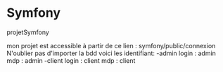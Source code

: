 # Symfony
projetSymfony

mon projet est accessible à partir de ce lien : symfony/public/connexion 
N'oublier pas d'importer la bdd
voici les identifiant:
-admin
login : admin mdp : admin
-client
login : client mdp : client
